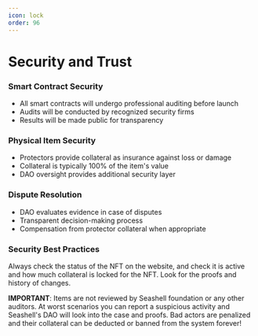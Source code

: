 ```yaml
---
icon: lock
order: 96
---
```



# Security and Trust
### Smart Contract Security

- All smart contracts will undergo professional auditing before launch  
- Audits will be conducted by recognized security firms  
- Results will be made public for transparency  

### Physical Item Security

- Protectors provide collateral as insurance against loss or damage  
- Collateral is typically 100% of the item's value  
- DAO oversight provides additional security layer  

### Dispute Resolution

- DAO evaluates evidence in case of disputes  
- Transparent decision-making process  
- Compensation from protector collateral when appropriate  

### Security Best Practices

Always check the status of the NFT on the website, and check it is active and how much collateral is locked for the NFT. Look for the proofs and history of changes.

**IMPORTANT**: Items are not reviewed by Seashell foundation or any other auditors. At worst scenarios you can report a suspicious activity and Seashell's DAO will look into the case and proofs. Bad actors are penalized and their collateral can be deducted or banned from the system forever!
